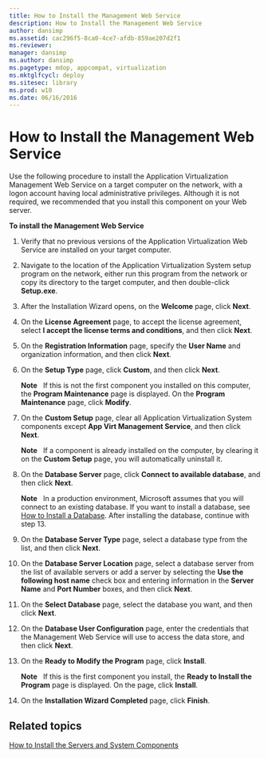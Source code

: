 ```yaml
---
title: How to Install the Management Web Service
description: How to Install the Management Web Service
author: dansimp
ms.assetid: cac296f5-8ca0-4ce7-afdb-859ae207d2f1
ms.reviewer: 
manager: dansimp
ms.author: dansimp
ms.pagetype: mdop, appcompat, virtualization
ms.mktglfcycl: deploy
ms.sitesec: library
ms.prod: w10
ms.date: 06/16/2016
---
```



# How to Install the Management Web Service


Use the following procedure to install the Application Virtualization Management Web Service on a target computer on the network, with a logon account having local administrative privileges. Although it is not required, we recommended that you install this component on your Web server.

**To install the Management Web Service**

1.  Verify that no previous versions of the Application Virtualization Web Service are installed on your target computer.

2.  Navigate to the location of the Application Virtualization System setup program on the network, either run this program from the network or copy its directory to the target computer, and then double-click **Setup.exe**.

3.  After the Installation Wizard opens, on the **Welcome** page, click **Next**.

4.  On the **License Agreement** page, to accept the license agreement, select **I accept the license terms and conditions**, and then click **Next**.

5.  On the **Registration Information** page, specify the **User Name** and organization information, and then click **Next**.

6.  On the **Setup Type** page, click **Custom**, and then click **Next**.

    **Note**  
    If this is not the first component you installed on this computer, the **Program Maintenance** page is displayed. On the **Program Maintenance** page, click **Modify**.

     

7.  On the **Custom Setup** page, clear all Application Virtualization System components except **App Virt Management Service**, and then click **Next**.

    **Note**  
    If a component is already installed on the computer, by clearing it on the **Custom Setup** page, you will automatically uninstall it.

     

8.  On the **Database Server** page, click **Connect to available database**, and then click **Next**.

    **Note**  
    In a production environment, Microsoft assumes that you will connect to an existing database. If you want to install a database, see [How to Install a Database](how-to-install-a-database.md). After installing the database, continue with step 13.

     

9.  On the **Database Server Type** page, select a database type from the list, and then click **Next**.

10. On the **Database Server Location** page, select a database server from the list of available servers or add a server by selecting the **Use the following host name** check box and entering information in the **Server Name** and **Port Number** boxes, and then click **Next**.

11. On the **Select Database** page, select the database you want, and then click **Next**.

12. On the **Database User Configuration** page, enter the credentials that the Management Web Service will use to access the data store, and then click **Next**.

13. On the **Ready to Modify the Program** page, click **Install**.

    **Note**  
    If this is the first component you install, the **Ready to Install the Program** page is displayed. On the page, click **Install**.

     

14. On the **Installation Wizard Completed** page, click **Finish**.

## Related topics


[How to Install the Servers and System Components](how-to-install-the-servers-and-system-components.md)

 

 





